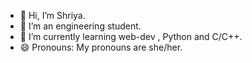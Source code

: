 - 👋 Hi, I’m Shriya.
- 👀 I’m an engineering student.
- 🌱 I’m currently learning web-dev , Python and C/C++.
- 😄 Pronouns: My pronouns are she/her.

<!---
pushitShriya/pushitShriya is a ✨ special ✨ repository because its `README.md` (this file) appears on your GitHub profile.
You can click the Preview link to take a look at your changes.
--->
